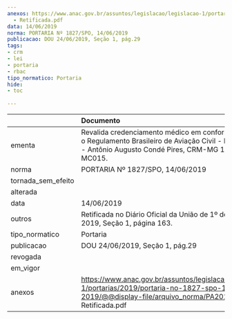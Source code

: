 ```yaml
---
anexos: https://www.anac.gov.br/assuntos/legislacao/legislacao-1/portarias/2019/portaria-no-1827-spo-14-06-2019/@@display-file/arquivo_norma/PA2019-1827
  - Retificada.pdf
data: 14/06/2019
norma: PORTARIA Nº 1827/SPO, 14/06/2019
publicacao: DOU 24/06/2019, Seção 1, pág.29
tags:
- crm
- lei
- portaria
- rbac
tipo_normatico: Portaria
hide: 
- toc 
 
---
```


|                    | Documento                                                                                                                                                         |
|:-------------------|:------------------------------------------------------------------------------------------------------------------------------------------------------------------|
| ementa             | Revalida credenciamento médico em conformidade com o Regulamento Brasileiro de Aviação Civil - RBAC nº 67 - Antônio Augusto Condé Pires, CRM-MG 12192, MC015.     |
| norma              | PORTARIA Nº 1827/SPO, 14/06/2019                                                                                                                                  |
| tornada_sem_efeito |                                                                                                                                                                   |
| alterada           |                                                                                                                                                                   |
| data               | 14/06/2019                                                                                                                                                        |
| outros             | Retificada no Diário Oficial da União de 1º de julho de 2019, Seção 1, página 163.                                                                                |
| tipo_normatico     | Portaria                                                                                                                                                          |
| publicacao         | DOU 24/06/2019, Seção 1, pág.29                                                                                                                                   |
| revogada           |                                                                                                                                                                   |
| em_vigor           |                                                                                                                                                                   |
| anexos             | https://www.anac.gov.br/assuntos/legislacao/legislacao-1/portarias/2019/portaria-no-1827-spo-14-06-2019/@@display-file/arquivo_norma/PA2019-1827 - Retificada.pdf |